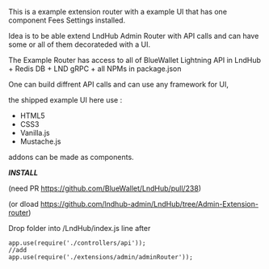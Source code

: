 This is a example extension router with a example UI that has one component Fees Settings installed.

Idea is to be able extend LndHub Admin Router with API calls and can have some or all of them decorateded with a UI.

The Example Router has access to all of BlueWallet Lightning API in LndHub + Redis DB + LND gRPC + all NPMs in package.json

One can build diffrent API calls and can use any framework for UI, 

the shipped example UI here use :

- HTML5
- CSS3
- Vanilla.js
- Mustache.js

addons can be made as components.

***INSTALL*** 

(need PR https://github.com/BlueWallet/LndHub/pull/238)

(or dload https://github.com/lndhub-admin/LndHub/tree/Admin-Extension-router)


Drop folder into /LndHub/index.js line after
```
app.use(require('./controllers/api'));
//add
app.use(require('./extensions/admin/adminRouter'));
```
